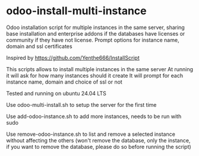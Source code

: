 # odoo-install-multi-instance
Odoo installation script for multiple instances in the same server, sharing base installation and enterprise addons if the databases have licenses or community if they have not license. Prompt options for instance name, domain and ssl certificates

Inspired by https://github.com/Yenthe666/InstallScript 

This scripts allows to install multiple instances in the same server
At running it will ask for how many instances should it create
It will prompt for each instance name, domain and choice of ssl or not

Tested and running on ubuntu 24.04 LTS

Use odoo-multi-install.sh to setup the server for the first time

Use add-odoo-instance.sh to add more instances, needs to be run with sudo

Use remove-odoo-instance.sh to list and remove a selected instance without affecting the others (won't remove the database, only the instance, if you want to remove the database, please do so before running the script)
